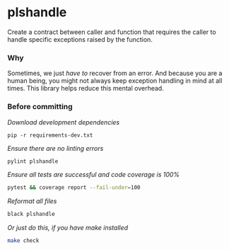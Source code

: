 # plshandle
Create a contract between caller and function that requires the caller to handle specific
exceptions raised by the function.

### Why
Sometimes, we just _have to_ recover from an error. And because you are a human being, you might not
always keep exception handling in mind at all times. This library helps reduce this mental overhead.

### Before committing

_Download development dependencies_
```
pip -r requirements-dev.txt
```
_Ensure there are no linting errors_
```sh
pylint plshandle
```
_Ensure all tests are successful and code coverage is 100%_
```sh
pytest && coverage report --fail-under=100
```
_Reformat all files_
```sh
black plshandle
```
_Or just do this, if you have make installed_
```sh
make check
```
